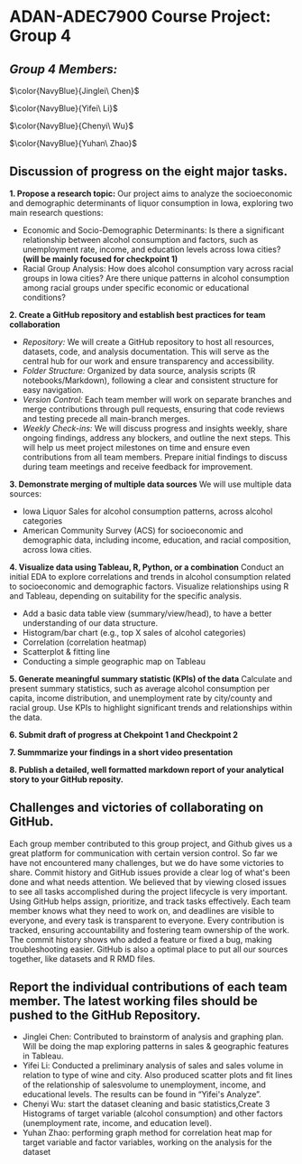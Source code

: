 # ADAN-ADEC7900 Course Project: Group 4

## **_Group 4 Members:_** 


$\color{NavyBlue}{Jinglei\ Chen}$

$\color{NavyBlue}{Yifei\ Li}$

$\color{NavyBlue}{Chenyi\ Wu}$

$\color{NavyBlue}{Yuhan\ Zhao}$

## Discussion of progress on the eight major tasks. 
**1. Propose a research topic:**
Our project aims to analyze the socioeconomic and demographic determinants of liquor consumption in Iowa, exploring two main research questions:
-  Economic and Socio-Demographic Determinants: Is there a significant relationship between alcohol consumption and factors, such as unemployment rate, income, and education levels across Iowa cities? **(will be mainly focused for checkpoint 1)**
-  Racial Group Analysis: How does alcohol consumption vary across racial groups in Iowa cities? Are there unique patterns in alcohol consumption among racial groups under specific economic or educational conditions?

**2. Create a GitHub repository and establish best practices for team collaboration**
-  _Repository:_ We will create a GitHub repository to host all resources, datasets, code, and analysis documentation. This will serve as the central hub for our work and ensure transparency and accessibility.
-  _Folder Structure:_ Organized by data source, analysis scripts (R notebooks/Markdown), following a clear and consistent structure for easy navigation.
-  _Version Control:_ Each team member will work on separate branches and merge contributions through pull requests, ensuring that code reviews and testing precede all main-branch merges.
-  _Weekly Check-ins:_ We will discuss progress and insights weekly, share ongoing findings, address any blockers, and outline the next steps. This will help us meet project milestones on time and ensure even contributions from all team members. Prepare initial findings to discuss during team meetings and receive feedback for improvement.

**3. Demonstrate merging of multiple data sources**
We will use multiple data sources:
-  Iowa Liquor Sales for alcohol consumption patterns, across alcohol categories
-  American Community Survey (ACS) for socioeconomic and demographic data, including income, education, and racial composition, across Iowa cities.

**4.  Visualize data using Tableau, R, Python, or a combination**
Conduct an initial EDA to explore correlations and trends in alcohol consumption related to socioeconomic and demographic factors.
Visualize relationships using R and Tableau, depending on suitability for the specific analysis.
-  Add a basic data table view (summary/view/head), to have a better understanding of our data structure.
-  Histogram/bar chart (e.g., top X sales of alcohol categories)
-  Correlation (correlation heatmap)
-  Scatterplot & fitting line
-  Conducting a simple geographic map on Tableau

**5. Generate meaningful summary statistic (KPIs) of the data**
Calculate and present summary statistics, such as average alcohol consumption per capita, income distribution, and unemployment rate by city/county and racial group.
Use KPIs to highlight significant trends and relationships within the data.

**6. Submit draft of progress at Chekpoint 1 and Checkpoint 2**

**7. Summmarize your findings in a short video presentation**

**8. Publish a detailed, well formatted markdown report of your analytical story to your GitHub reposity.**

## Challenges and victories of collaborating on GitHub.
  Each group member contributed to this group project, and Github gives us a great platform for communication with certain version control. So far we have not encountered many challenges, but we do have some victories to share. 
  Commit history and GitHub issues provide a clear log of what's been done and what needs attention. We believed that by viewing closed issues to see all tasks accomplished during the project lifecycle is very important. Using GitHub helps assign, prioritize, and track tasks effectively. Each team member knows what they need to work on, and deadlines are visible to everyone, and every task is transparent to everyone. Every contribution is tracked, ensuring accountability and fostering team ownership of the work. The commit history shows who added a feature or fixed a bug, making troubleshooting easier. GitHub is also a optimal place to put all our sources together, like datasets and R RMD files. 

## Report the individual contributions of each team member. The latest working files should be pushed to the GitHub Repository.
-  Jinglei Chen: Contributed to brainstorm of analysis and graphing plan. Will be doing the map exploring patterns in sales & geographic features in Tableau. 
-  Yifei Li: Conducted a preliminary analysis of sales and sales volume in relation to type of wine and city. Also produced scatter plots and fit lines of the relationship of salesvolume to unemployment, income, and educational levels. The results can be found in “Yifei's Analyze”.
-  Chenyi Wu: start the dataset cleaning and basic statistics,Create 3 Histograms of target variable (alcohol consumption) and other factors (unemployment rate, income, and education level).
-  Yuhan Zhao: performing graph method for correlation heat map for target variable and factor variables, working on the analysis for the dataset
